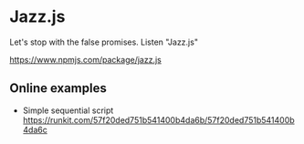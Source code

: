 # Jazz.js
Let's stop with the false promises. Listen "Jazz.js"

https://www.npmjs.com/package/jazz.js



## Online examples

- Simple sequential script
  https://runkit.com/57f20ded751b541400b4da6b/57f20ded751b541400b4da6c
